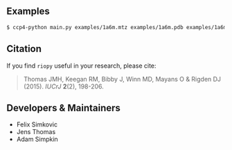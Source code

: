 
## Examples

```bash
$ ccp4-python main.py examples/1a6m.mtz examples/1a6m.pdb examples/1a6m-sm.pdb
```

## Citation

If you find ``riopy`` useful in your research, please cite:

> 
> Thomas JMH, Keegan RM, Bibby J, Winn MD, Mayans O & Rigden DJ (2015). _IUCrJ_ **2**(2), 198-206.
> 

## Developers & Maintainers

- Felix Simkovic
- Jens Thomas
- Adam Simpkin

